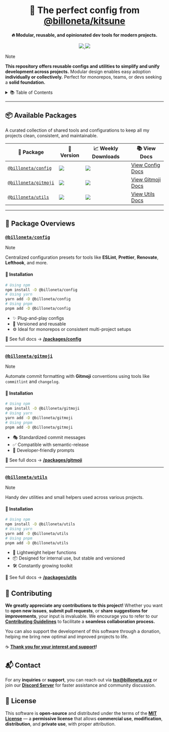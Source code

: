<div align="center">
  <h1>🧰 The perfect config from <a href="https://github.com/billoneta/kitsune">@billoneta/kitsune</a></h1>
  <b>🔥 <strong>Modular, reusable, and opinionated dev tools for modern projects.</strong></b>
  <br/><br/>
  <a aria-label="Github License" href="https://github.com/billoneta/kitsune/blob/main/license.md">
    <img src="https://img.shields.io/github/license/billoneta/kitsune?color=blue&logo=github&label=License"/>
  </a>
  <a aria-label="Version" href="https://github.com/billoneta/kitsune/releases">
    <img src="https://img.shields.io/github/v/release/billoneta/kitsune?color=blue&logo=github&label=Version"/>
  </a>
</div>

> [!NOTE]
> **This repository offers reusable configs and utilities to simplify and unify development across projects.** Modular design enables easy adoption **individually or collectively.** Perfect for monorepos, teams, or devs seeking a **solid foundation.**

<details>
  <summary>📚 Table of Contents</summary>
  <ol>
    <li><a href="#-available-packages"><strong>Available Packages</strong></a></li>
    <li>
      <a href="#-package-overviews"><strong>Package Overviews</strong></a>
      <ul>
        <li><a href="#billonetaconfig"><strong><code>@billoneta/config</code></strong></a></li>
        <li><a href="#billonetagitmoji"><strong><code>@billoneta/gitmoji</code></strong></a></li>
        <li><a href="#billonetautils"><strong><code>@billoneta/utils</code></strong></a></li>
      </ul>
    </li>
    <li><a href="#-contributing"><strong>Contributing</strong></a></li>
    <li><a href="#-contact"><strong>Contact</strong></a></li>
    <li><a href="#-license"><strong>License</strong></a></li>
  </ol>
</details>

---

## 📦 Available Packages

A curated collection of shared tools and configurations to keep all my projects clean, consistent, and maintainable.

<!-- prettier-ignore-start -->
| 🧱 **Package** | 🔢 **Version** | 📈 **Weekly Downloads** | 📚 **View Docs** |
| - | - | - | - |
| [`@billoneta/config`](https://npmjs.com/package/@billoneta/config) | ![](https://img.shields.io/npm/v/@billoneta/config/latest.svg) | [![](https://img.shields.io/npm/dw/@billoneta/config)](https://npmjs.com/package/@billoneta/config) | [View Config Docs](/packages/config/README.md) |
| [`@billoneta/gitmoji`](https://npmjs.com/package/@billoneta/gitmoji) | ![](https://img.shields.io/npm/v/@billoneta/gitmoji/latest.svg) | [![](https://img.shields.io/npm/dw/@billoneta/gitmoji)](https://npmjs.com/package/@billoneta/gitmoji) | [View Gitmoji Docs](/packages/gitmoji/README.md) |
| [`@billoneta/utils`](https://npmjs.com/package/@billoneta/utils) | ![](https://img.shields.io/npm/v/@billoneta/utils/latest.svg) | [![](https://img.shields.io/npm/dw/@billoneta/utils)](https://npmjs.com/package/@billoneta/utils) | [View Utils Docs](/packages/utils/README.md) |
<!-- prettier-ignore-end -->

---

## 🧩 Package Overviews

### [`@billoneta/config`](https://www.npmjs.com/package/@billoneta/config)

> [!NOTE]
> Centralized configuration presets for tools like **ESLint**, **Prettier**, **Renovate**, **Lefthook**, and more.

#### 💾 Installation

```bash
# Using npm
npm install -D @billoneta/config
# Using yarn
yarn add -D @billoneta/config
# Using pnpm
pnpm add -D @billoneta/config
```

- ✨ Plug-and-play configs
- 🔁 Versioned and reusable
- ⚙️ Ideal for monorepos or consistent multi-project setups

📖 See full docs → **[/packages/config](./packages/config/README.md)**

---

### [`@billoneta/gitmoji`](https://www.npmjs.com/package/@billoneta/gitmoji)

> [!NOTE]
> Automate commit formatting with **Gitmoji** conventions using tools like `commitlint` and `changelog`.

#### 💾 Installation

```bash
# Using npm
npm install -D @billoneta/gitmoji
# Using yarn
yarn add -D @billoneta/gitmoji
# Using pnpm
pnpm add -D @billoneta/gitmoji
```

- 🎭 Standardized commit messages
- ✅ Compatible with semantic-release
- 💬 Developer-friendly prompts

📖 See full docs → **[/packages/gitmoji](./packages/gitmoji/README.md)**

---

### [`@billoneta/utils`](https://www.npmjs.com/package/@billoneta/utils)

> [!NOTE]
> Handy dev utilities and small helpers used across various projects.

#### 💾 Installation

```bash
# Using npm
npm install -D @billoneta/utils
# Using yarn
yarn add -D @billoneta/utils
# Using pnpm
pnpm add -D @billoneta/utils
```

- 🧪 Lightweight helper functions
- 📦 Designed for internal use, but stable and versioned
- 🛠 Constantly growing toolkit

📖 See full docs → **[/packages/utils](./packages/utils/README.md)**

## 🤝 Contributing

**We greatly appreciate any contributions to this project!** Whether you want to **open new issues**, **submit pull requests**, or **share suggestions for improvements**, your input is invaluable. We encourage you to refer to our **[Contributing Guidelines](./CONTRIBUTING.md)** to facilitate a **seamless collaboration process.**

You can also support the development of this software through a donation, helping me bring new optimal and improved projects to life.

☕ **[Thank you for your interest and support](https://ko-fi.com/A0A11481X5)!**

## 📬 Contact

For any **inquiries** or **support**, you can reach out via **<tsx@billoneta.xyz>** or join our **[Discord Server](https://discord.gg/CMNd45AXvD)** for faster assistance and community discussion.

## 📄 License

This software is **open-source** and distributed under the terms of the **[MIT License](./license.md)** — a **permissive license** that allows **commercial use**, **modification**, **distribution**, and **private use**, with proper attribution.
